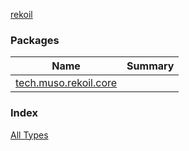 [rekoil](./index.md)

### Packages

| Name | Summary |
|---|---|
| [tech.muso.rekoil.core](tech.muso.rekoil.core/index.md) |  |

### Index

[All Types](alltypes/index.md)